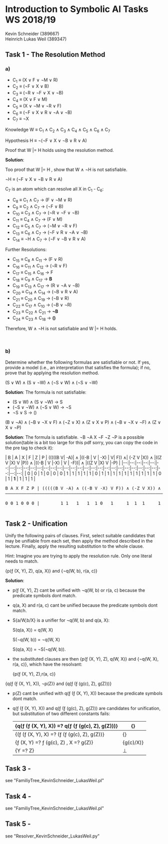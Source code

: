 
# Introduction to Symbolic AI  Tasks WS 2018/19

Kevin Schneider (389667)  
Heinrich Lukas Weil (389347)  

## Task 1 - The Resolution Method

### a)

- C<sub>1</sub> ≡ (X ∨ F ∨ ¬M ∨ R)
- C<sub>2</sub> ≡ (¬F ∨ X ∨ B)
- C<sub>3</sub> ≡ (¬R ∨ ¬F ∨ X ∨ ¬B)
- C<sub>4</sub> ≡ (X ∨ F ∨ M)
- C<sub>5</sub> ≡ (X ∨ ¬M ∨ ¬R ∨ F)
- C<sub>6</sub> ≡ (¬F ∨ X ∨ R ∨ ¬A ∨ ¬B)
- C<sub>7</sub> ≡ ¬X

Knowledge W ≡  C<sub>1</sub> ∧ C<sub>2</sub> ∧ C<sub>3</sub> ∧ C<sub>4</sub> ∧ C<sub>5</sub> ∧ C<sub>6</sub> ∧ C<sub>7</sub>

Hypothesis H ≡ ¬(¬F ∨ X ∨ ¬B ∨ R ∨ A)

Proof that W |= H holds using the resolution method.

**Solution**:

Too proof that W |= H , show that W ∧ ¬H is not satisfiable.

¬H ≡ (¬F ∨ X ∨ ¬B ∨ R ∨ A)

C<sub>7</sub> is an atom which can resolve all X in C<sub>1</sub> - C<sub>6</sub>:

- C<sub>8</sub> ≡ C<sub>1</sub> ∧ C<sub>7</sub> → (F ∨ ¬M ∨ R)
- C<sub>9</sub> ≡ C<sub>2</sub> ∧ C<sub>7</sub> → (¬F ∨ B)
- C<sub>10</sub> ≡ C<sub>3</sub> ∧ C<sub>7</sub> → (¬R ∨ ¬F ∨ ¬B)
- C<sub>11</sub> ≡ C<sub>4</sub> ∧ C<sub>7</sub> → (F ∨ M)
- C<sub>12</sub> ≡ C<sub>5</sub> ∧ C<sub>7</sub> → (¬M ∨ ¬R ∨ F)
- C<sub>13</sub> ≡ C<sub>6</sub> ∧ C<sub>7</sub> → (¬F ∨ R ∨ ¬A ∨ ¬B)
- C<sub>14</sub> ≡ ¬H ∧ C<sub>7</sub> → (¬F ∨ ¬B ∨ R ∨ A)

Further Resolutions:

- C<sub>15</sub> ≡ C<sub>8</sub> ∧ C<sub>11</sub> → (F ∨ R)
- C<sub>16</sub> ≡ C<sub>11</sub> ∧ C<sub>12</sub> → (¬R ∨ F)
- C<sub>17</sub> ≡ C<sub>15</sub> ∧ C<sub>16</sub> → F
- C<sub>18</sub> ≡ C<sub>9</sub> ∧ C<sub>17</sub> → **B**
- C<sub>19</sub> ≡ C<sub>13</sub> ∧ C<sub>17</sub> -> (R ∨ ¬A ∨ ¬B)
- C<sub>20</sub> ≡ C<sub>14</sub> ∧ C<sub>14</sub> → (¬B ∨ R ∨ A)
- C<sub>21</sub> ≡ C<sub>20</sub> ∧ C<sub>19</sub> → (¬B ∨ R)
- C<sub>22</sub> ≡ C<sub>17</sub> ∧ C<sub>10</sub> → (¬B ∨ ¬R)
- C<sub>23</sub> ≡ C<sub>22</sub> ∧ C<sub>21</sub> → **¬B**
- C<sub>24</sub> ≡  C<sub>23</sub> ∧ C<sub>18</sub> → **()**

Therefore, W ∧ ¬H is not satisfiable and W |= H holds.

</br>

### b)

Determine whether the following formulas are satisfiable or not. If yes,
provide a model (i.e., an interpretation that satisfies the formula); if no,
prove that by applying the resolution method.

(S ∨ W) ∧ (S ∨ ¬W) ∧ (¬S ∨ W) ∧ (¬S ∨ ¬W)

**Solution**: The formula is not satisfiable:

- (S ∨ W) ∧ (S ∨ ¬W) -> S
- (¬S ∨ ¬W) ∧ (¬S ∨ W) -> ¬S
- ¬S ∨ S -> ()

(B ∨ ¬A) ∧ (¬B ∨ ¬X ∨ F) ∧ (¬Z ∨ X) ∧ (Z ∨ X ∨ P) ∧ (¬B ∨ ¬X ∨ ¬F) ∧ (Z ∨ X ∨ ¬P)

**Solution**: The formula is satisfiable. ¬B ¬A X ¬F ¬Z ¬P is a possible solution(table is a bit too large for this pdf sorry, you can copy the code in the pre tag to check it):

| B | A | X | F | Z | P | (((((B V| -A)| ∧ |((-B | V  | -X) | V| F)) ∧| (-Z V |X)) ∧ |((Z V |X) V |P)) ∧ |((-B | V |-X) | V | -F))| ∧ |((Z V |X) V |-P)  | 
|--:|--:|--:|--:|--:|--:|--:|--:|--:|--:|--:|--:|--:|--:|--:|--:|--:|--:|--:|--:|--:|--:|--:|--:|--:|--:|--:|--:|--:|--:|--:|
| 0 | 0 | 1 | 0 | 0 | 0 | 1 | 1 | 1 | 1 | 1 | 0 | 1 | 1 | 1 | 1 | 1 | 1 | 1 | 1 | 1 | 1 | 0 | 1 | **1** | 1 | 1 | 1 |

<pre>
B A X F Z P | (((((B V -A) ∧ ((-B V -X) V F)) ∧ (-Z V X)) ∧ ((Z V X) V P)) ∧ ((-B V -X) V -F)) ∧ ((Z V X) V -P)
–––––––––––––––––––––––––––––––––––––––––––––––––––––––––––––––––––––––––––––––––––––––––––––––––––––––––––––––

0 0 1 0 0 0 |        1 1   1   1  1 0   1     1  1  1     1     1    1     1   1  1 0   1 1    1     1    1 1  

</pre>
## Task 2 - Unification

Unify the following pairs of clauses. First, select suitable candidates that may
be unifiable from each set, then apply the method described in the lecture.
Finally, apply the resulting substitution to the whole clause.

Hint: Imagine you are trying to apply the resolution rule. Only one literal needs to match.

{p(ƒ (X, Y), Z), q(a, X)} and {¬q(W, b), r(a, c)}

**Solution**:

- p(ƒ (X, Y), Z) cant be unified with ¬q(W, b) or r(a, c) because the predicate symbols dont match.
- q(a, X) and r(a, c) cant be unified because the predicate symbols dont match.

- S{a/W,b/X} is a unifier for ¬q(W, b) and q(a, X):

    S(q(a, X)) = q(W, X)

    S(¬q(W, b)) = ¬q(W, X)

    S(q(a, X)) = ¬S(¬q(W, b)).

- the substituted clauses are then {p(ƒ (X, Y), Z), q(W, X)} and {¬q(W, X), r(a, c)}, which have the resolvant:

    {p(ƒ (X, Y), Z),r(a, c)}

{q(ƒ (ƒ (X, Y), X)), ¬p(Z)} and {q(ƒ (ƒ (g(c), Z), g(Z)))}

- p(Z) cant be unified with q(ƒ (ƒ (X, Y), X)) because the predicate symbols dont match.

- q(ƒ (ƒ (X, Y), X)) and q(ƒ (ƒ (g(c), Z), g(Z))) are candidates for unification, but substitution of two different constants fails:

    | {q(ƒ (ƒ (X, Y), X)) =? q(ƒ (ƒ (g(c), Z), g(Z)))}| {} |
    |---|---|
    | {(ƒ (ƒ (X, Y), X) =? (ƒ (ƒ (g(c), Z), g(Z))} | {} |
    | {ƒ (X, Y) =? ƒ (g(c), Z) , X =? g(Z)}| {g(c)/X)} |
    | {Y =? Z} | ⊥ |

## Task 3 -

see "FamiliyTree_KevinSchneider_LukasWeil.pl"

## Task 4 -

see "FamiliyTree_KevinSchneider_LukasWeil.pl"

## Task 5 -

see "Resolver_KevinSchneider_LukasWeil.py"